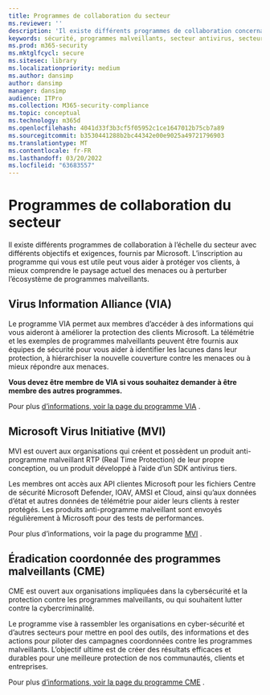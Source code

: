 ```yaml
---
title: Programmes de collaboration du secteur
ms.reviewer: ''
description: 'Il existe différents programmes de collaboration concernant microsoft anti-programme malveillant à l’échelle du secteur : VIA (Virus Information Alliance), Microsoft Virus Initiative (MVI) et L’éradication coordonnée des programmes malveillants (CME)'
keywords: sécurité, programmes malveillants, secteur antivirus, secteur de la protection contre les programmes malveillants, programmes de collaboration, programme de collaboration, alliance d’informations sur les virus, Initiative Microsoft contre les virus, éradication coordonnée des programmes malveillants, WDSI, MMPC, Centre de protection Microsoft contre les programmes malveillants, partenariats
ms.prod: m365-security
ms.mktglfcycl: secure
ms.sitesec: library
ms.localizationpriority: medium
ms.author: dansimp
author: dansimp
manager: dansimp
audience: ITPro
ms.collection: M365-security-compliance
ms.topic: conceptual
ms.technology: m365d
ms.openlocfilehash: 4041d33f3b3cf5f05952c1ce1647012b75cb7a89
ms.sourcegitcommit: b3530441288b2bc44342e00e9025a49721796903
ms.translationtype: MT
ms.contentlocale: fr-FR
ms.lasthandoff: 03/20/2022
ms.locfileid: "63683557"
---
```

# <a name="industry-collaboration-programs"></a>Programmes de collaboration du secteur

Il existe différents programmes de collaboration à l’échelle du secteur avec différents objectifs et exigences, fournis par Microsoft. L’inscription au programme qui vous est utile peut vous aider à protéger vos clients, à mieux comprendre le paysage actuel des menaces ou à perturber l’écosystème de programmes malveillants.

## <a name="virus-information-alliance-via"></a>Virus Information Alliance (VIA)

Le programme VIA permet aux membres d’accéder à des informations qui vous aideront à améliorer la protection des clients Microsoft. La télémétrie et les exemples de programmes malveillants peuvent être fournis aux équipes de sécurité pour vous aider à identifier les lacunes dans leur protection, à hiérarchiser la nouvelle couverture contre les menaces ou à mieux répondre aux menaces.

**Vous devez être membre de VIA si vous souhaitez demander à être membre des autres programmes.**

Pour plus [d’informations, voir la page du programme VIA](virus-information-alliance-criteria.md) .

## <a name="microsoft-virus-initiative-mvi"></a>Microsoft Virus Initiative (MVI)

MVI est ouvert aux organisations qui créent et possèdent un produit anti-programme malveillant RTP (Real Time Protection) de leur propre conception, ou un produit développé à l’aide d’un SDK antivirus tiers.

Les membres ont accès aux API clientes Microsoft pour les fichiers Centre de sécurité Microsoft Defender, IOAV, AMSI et Cloud, ainsi qu’aux données d’état et autres données de télémétrie pour aider leurs clients à rester protégés. Les produits anti-programme malveillant sont envoyés régulièrement à Microsoft pour des tests de performances.

Pour plus d’informations, voir la page du programme [MVI](virus-initiative-criteria.md) .

## <a name="coordinated-malware-eradication-cme"></a>Éradication coordonnée des programmes malveillants (CME)

CME est ouvert aux organisations impliquées dans la cybersécurité et la protection contre les programmes malveillants, ou qui souhaitent lutter contre la cybercriminalité.

Le programme vise à rassembler les organisations en cyber-sécurité et d’autres secteurs pour mettre en pool des outils, des informations et des actions pour piloter des campagnes coordonnées contre les programmes malveillants. L’objectif ultime est de créer des résultats efficaces et durables pour une meilleure protection de nos communautés, clients et entreprises.

Pour plus [d’informations, voir la page du programme CME](coordinated-malware-eradication.md) .
